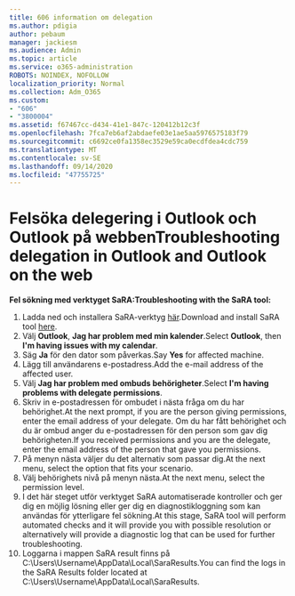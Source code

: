```yaml
---
title: 606 information om delegation
ms.author: pdigia
author: pebaum
manager: jackiesm
ms.audience: Admin
ms.topic: article
ms.service: o365-administration
ROBOTS: NOINDEX, NOFOLLOW
localization_priority: Normal
ms.collection: Adm_O365
ms.custom:
- "606"
- "3800004"
ms.assetid: f67467cc-d434-41e1-847c-120412b12c3f
ms.openlocfilehash: 7fca7eb6af2abdaefe03e1ae5aa5976575183f79
ms.sourcegitcommit: c6692ce0fa1358ec3529e59ca0ecdfdea4cdc759
ms.translationtype: MT
ms.contentlocale: sv-SE
ms.lasthandoff: 09/14/2020
ms.locfileid: "47755725"
---
```

# <a name="troubleshooting-delegation-in-outlook-and-outlook-on-the-web"></a><span data-ttu-id="ecacb-102">Felsöka delegering i Outlook och Outlook på webben</span><span class="sxs-lookup"><span data-stu-id="ecacb-102">Troubleshooting delegation in Outlook and Outlook on the web</span></span>

<span data-ttu-id="ecacb-103">**Fel sökning med verktyget SaRA:**</span><span class="sxs-lookup"><span data-stu-id="ecacb-103">**Troubleshooting with the SaRA tool:**</span></span>

1. <span data-ttu-id="ecacb-104">Ladda ned och installera SaRA-verktyg [här](https://aka.ms/SaRA-SkypeForBusinessSignIn).</span><span class="sxs-lookup"><span data-stu-id="ecacb-104">Download and install SaRA tool [here](https://aka.ms/SaRA-SkypeForBusinessSignIn).</span></span>
1. <span data-ttu-id="ecacb-105">Välj **Outlook**, **Jag har problem med min kalender**.</span><span class="sxs-lookup"><span data-stu-id="ecacb-105">Select **Outlook**, then **I'm having issues with my calendar**.</span></span>
1. <span data-ttu-id="ecacb-106">Säg **Ja** för den dator som påverkas.</span><span class="sxs-lookup"><span data-stu-id="ecacb-106">Say **Yes** for affected machine.</span></span>
1. <span data-ttu-id="ecacb-107">Lägg till användarens e-postadress.</span><span class="sxs-lookup"><span data-stu-id="ecacb-107">Add the e-mail address of the affected user.</span></span>
1. <span data-ttu-id="ecacb-108">Välj **Jag har problem med ombuds behörigheter**.</span><span class="sxs-lookup"><span data-stu-id="ecacb-108">Select **I'm having problems with delegate permissions**.</span></span>
1. <span data-ttu-id="ecacb-109">Skriv in e-postadressen för ombudet i nästa fråga om du har behörighet.</span><span class="sxs-lookup"><span data-stu-id="ecacb-109">At the next prompt, if you are the person giving permissions, enter the email address of your delegate.</span></span> <span data-ttu-id="ecacb-110">Om du har fått behörighet och du är ombud anger du e-postadressen för den person som gav dig behörigheten.</span><span class="sxs-lookup"><span data-stu-id="ecacb-110">If you received permissions and you are the delegate, enter the email address of the person that gave you permissions.</span></span>
1. <span data-ttu-id="ecacb-111">På menyn nästa väljer du det alternativ som passar dig.</span><span class="sxs-lookup"><span data-stu-id="ecacb-111">At the next menu, select the option that fits your scenario.</span></span>
1. <span data-ttu-id="ecacb-112">Välj behörighets nivå på menyn nästa.</span><span class="sxs-lookup"><span data-stu-id="ecacb-112">At the next menu, select the permission level.</span></span>
1. <span data-ttu-id="ecacb-113">I det här steget utför verktyget SaRA automatiserade kontroller och ger dig en möjlig lösning eller ger dig en diagnostikloggning som kan användas för ytterligare fel sökning.</span><span class="sxs-lookup"><span data-stu-id="ecacb-113">At this stage, SaRA tool will perform automated checks and it will provide you with possible resolution or alternatively will provide a diagnostic log that can be used for further troubleshooting.</span></span>
1. <span data-ttu-id="ecacb-114">Loggarna i mappen SaRA result finns på C:\Users\Username\AppData\Local\SaraResults.</span><span class="sxs-lookup"><span data-stu-id="ecacb-114">You can find the logs in the SaRA Results folder located at C:\Users\Username\AppData\Local\SaraResults.</span></span>
